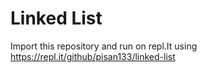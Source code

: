 # Linked List

Import this repository and run on repl.It using https://repl.it/github/pisan133/linked-list


